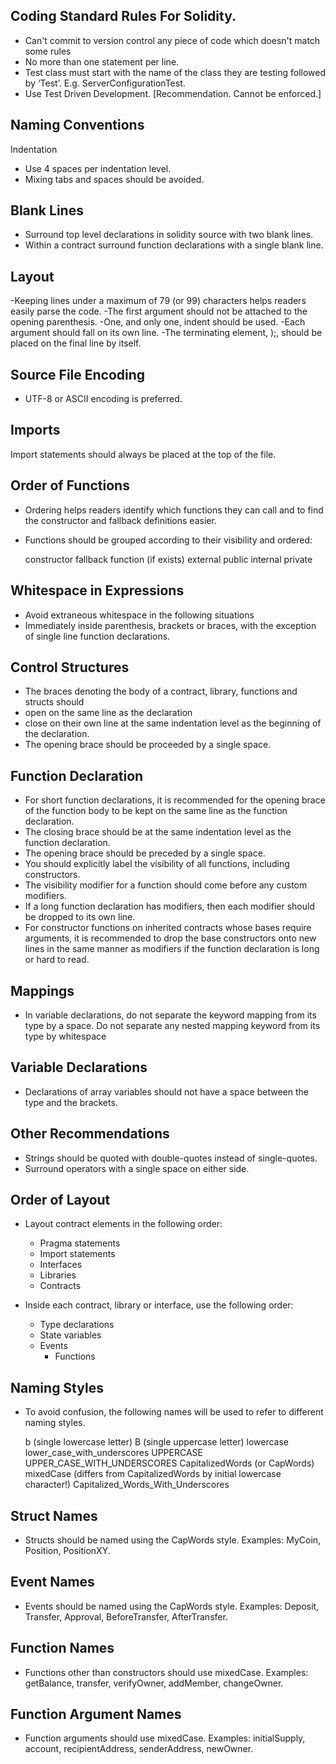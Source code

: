 ## Coding Standard Rules For Solidity.

 - Can't commit to version control any piece of code which doesn't match some rules
 - No more than one statement per line. 
 - Test class must start with the name of the class they are testing followed by ‘Test’. E.g. ServerConfigurationTest.
 - Use Test Driven Development. [Recommendation. Cannot be enforced.]
 

## Naming Conventions
Indentation
 - Use 4 spaces per indentation level.
 - Mixing tabs and spaces should be avoided.

## Blank Lines
 - Surround top level declarations in solidity source with two blank lines.
 - Within a contract surround function declarations with a single blank line.

## Layout
 -Keeping lines under a maximum of 79 (or 99) characters helps readers easily parse the code.
 -The first argument should not be attached to the opening parenthesis.
 -One, and only one, indent should be used.
 -Each argument should fall on its own line.
 -The terminating element, );, should be placed on the final line by itself.


## Source File Encoding
 - UTF-8 or ASCII encoding is preferred.

## Imports
Import statements should always be placed at the top of the file.


## Order of Functions
 - Ordering helps readers identify which functions they can call and to find the constructor and fallback definitions easier.

 - Functions should be grouped according to their visibility and ordered:

	constructor
	fallback function (if exists)
	external
	public
	internal
	private

## Whitespace in Expressions
 - Avoid extraneous whitespace in the following situations
 - Immediately inside parenthesis, brackets or braces, with the exception of single line function declarations.

## Control Structures
 - The braces denoting the body of a contract, library, functions and structs should
 - open on the same line as the declaration
 - close on their own line at the same indentation level as the beginning of the declaration.
 - The opening brace should be proceeded by a single space.


## Function Declaration
 - For short function declarations, it is recommended for the opening brace of the function body to be kept on the same line as the function declaration.
 - The closing brace should be at the same indentation level as the function declaration.
 - The opening brace should be preceded by a single space.
 - You should explicitly label the visibility of all functions, including constructors.
 - The visibility modifier for a function should come before any custom modifiers.
 - If a long function declaration has modifiers, then each modifier should be dropped to its own line.
 - For constructor functions on inherited contracts whose bases require arguments, it is recommended to drop the base constructors onto new lines in the same manner as modifiers if the function declaration is long or hard to read.

## Mappings
 - In variable declarations, do not separate the keyword mapping from its type by a space. Do not separate any nested mapping keyword from its type by whitespace

## Variable Declarations
 - Declarations of array variables should not have a space between the type and the brackets.

## Other Recommendations
 - Strings should be quoted with double-quotes instead of single-quotes.
 - Surround operators with a single space on either side.


## Order of Layout
 - Layout contract elements in the following order:

	- Pragma statements
	- Import statements
	- Interfaces
	- Libraries
	- Contracts

 - Inside each contract, library or interface, use the following order:

	- Type declarations
	- State variables
	- Events
        - Functions


## Naming Styles
- To avoid confusion, the following names will be used to refer to different naming styles.

	b (single lowercase letter)
	B (single uppercase letter)
	lowercase
	lower_case_with_underscores
	UPPERCASE
	UPPER_CASE_WITH_UNDERSCORES
	CapitalizedWords (or CapWords)
	mixedCase (differs from CapitalizedWords by initial lowercase character!)
	Capitalized_Words_With_Underscores


## Struct Names
 - Structs should be named using the CapWords style. Examples: MyCoin, Position, PositionXY.

## Event Names
 - Events should be named using the CapWords style. Examples: Deposit, Transfer, Approval, BeforeTransfer, AfterTransfer.

## Function Names
 - Functions other than constructors should use mixedCase. Examples: getBalance, transfer, verifyOwner, addMember, changeOwner.

## Function Argument Names
 - Function arguments should use mixedCase. Examples: initialSupply, account, recipientAddress, senderAddress, newOwner.



